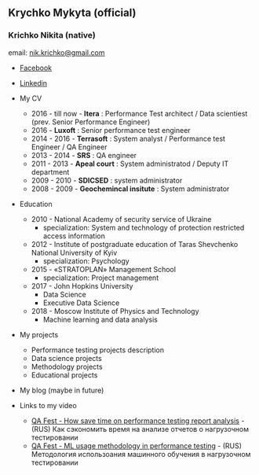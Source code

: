 ## Krychko Mykyta (official) 
### Krichko Nikita (native)
email: [nik.krichko@gmail.com](nik.krichko@gmail.com)

* [Facebook](https://www.facebook.com/nik.krichko)

* [Linkedin](https://www.linkedin.com/in/nikita-krychko-9bb14853/)


* My CV
	* 2016 - till now - **Itera**			: Performance Test architect / Data scientiest (prev. Senior Performance Engineer)
	* 2016            - **Luxoft**			: Senior performance test engineer
	* 2014 - 2016     - **Terrasoft**		: System analyst / Performance test Engineer / QA Engineer
	* 2013 - 2014     - **SRS**			: QA engineer
	* 2011 - 2013     - **Apeal court**		: System administratod / Deputy IT department
	* 2009 - 2010     - **SDICSED**			: system administrator
	* 2008 - 2009     - **Geochemincal insitute**	: System administrator
* Education
	* 2010 - National Academy of security service of Ukraine
		* specialization: System and technology of protection restricted access information
	* 2012 - Institute of postgraduate education of Taras Shevchenko National University of Kyiv
		* specialization: Psychology
	* 2015 - «STRATOPLAN» Management School
		* specialization: Project management 
	* 2017 - John Hopkins University
		* Data Science
		* Executive Data Science
	* 2018 - Moscow Institute of Physics and Technology
		* Machine learning and data analysis

* My projects
	* Performance testing projects description
	* Data science projects
	* Methodology projects
	* Educational projects
	

* My blog (maybe in future)

* Links to my video
	* [QA Fest - How save time on performance testing report analysis](https://www.youtube.com/watch?v=izLP7f6LEjI) - (RUS) Как сэкономить время на анализе отчетов о нагрузочном тестировании
	* [QA Fest - ML usage methodology in performance testing](https://www.youtube.com/watch?v=qQDZfSClO0o&t=0s&index=24&list=PLuOBDBq7MW73zWBY2FX2SQXyOCJWFDq2U) - (RUS) Методология использоания машинного обучения в нагрузочном тестировании
